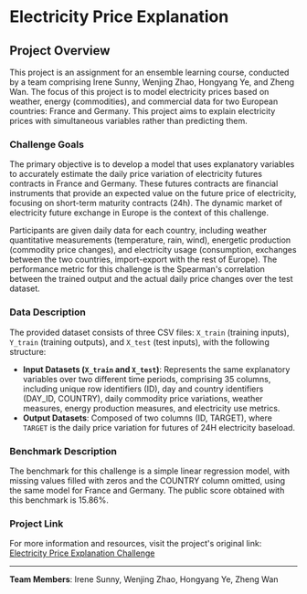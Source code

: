 # Electricity Price Explanation

## Project Overview

This project is an assignment for an ensemble learning course, conducted by a team comprising Irene Sunny, Wenjing Zhao, Hongyang Ye, and Zheng Wan. The focus of this project is to model electricity prices based on weather, energy (commodities), and commercial data for two European countries: France and Germany. This project aims to explain electricity prices with simultaneous variables rather than predicting them.

### Challenge Goals

The primary objective is to develop a model that uses explanatory variables to accurately estimate the daily price variation of electricity futures contracts in France and Germany. These futures contracts are financial instruments that provide an expected value on the future price of electricity, focusing on short-term maturity contracts (24h). The dynamic market of electricity future exchange in Europe is the context of this challenge.

Participants are given daily data for each country, including weather quantitative measurements (temperature, rain, wind), energetic production (commodity price changes), and electricity usage (consumption, exchanges between the two countries, import-export with the rest of Europe). The performance metric for this challenge is the Spearman's correlation between the trained output and the actual daily price changes over the test dataset.

### Data Description

The provided dataset consists of three CSV files: `X_train` (training inputs), `Y_train` (training outputs), and `X_test` (test inputs), with the following structure:

- **Input Datasets (`X_train` and `X_test`)**: Represents the same explanatory variables over two different time periods, comprising 35 columns, including unique row identifiers (ID), day and country identifiers (DAY_ID, COUNTRY), daily commodity price variations, weather measures, energy production measures, and electricity use metrics.
- **Output Datasets**: Composed of two columns (ID, TARGET), where `TARGET` is the daily price variation for futures of 24H electricity baseload.

### Benchmark Description

The benchmark for this challenge is a simple linear regression model, with missing values filled with zeros and the COUNTRY column omitted, using the same model for France and Germany. The public score obtained with this benchmark is 15.86%.

### Project Link

For more information and resources, visit the project's original link: [Electricity Price Explanation Challenge](https://challengedata.ens.fr/participants/challenges/97/)

---
**Team Members**: Irene Sunny, Wenjing Zhao, Hongyang Ye, Zheng Wan
